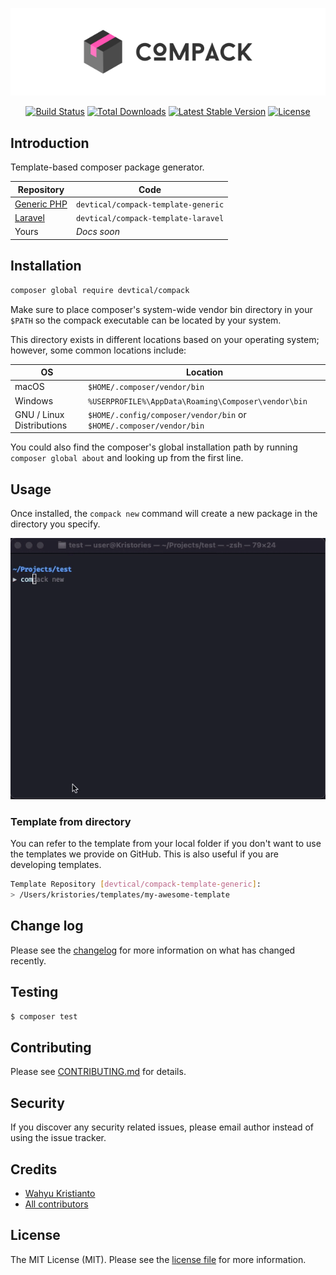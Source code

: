 <p align="center"><img src="./art/logo.svg" alt="Logo Laravel Dusk"></p>

<p align="center">
<a href="https://github.com/devtical/compack/actions"><img src="https://github.com/devtical/compack/actions/workflows/tests.yml/badge.svg" alt="Build Status"></a>
<a href="https://packagist.org/packages/devtical/compack"><img src="https://img.shields.io/packagist/dt/devtical/compack" alt="Total Downloads"></a>
<a href="https://packagist.org/packages/devtical/compack"><img src="https://img.shields.io/packagist/v/devtical/compack" alt="Latest Stable Version"></a>
<a href="https://packagist.org/packages/devtical/compack"><img src="https://img.shields.io/packagist/l/devtical/compack" alt="License"></a>
</p>

## Introduction

Template-based composer package generator.

| Repository | Code |
|---|---|
| [Generic PHP](https://github.com/devtical/compack-template-generic) | `devtical/compack-template-generic`| 
| [Laravel](https://github.com/devtical/compack-template-laravel) | `devtical/compack-template-laravel` |
| Yours  | *Docs soon* |

## Installation

```bash
composer global require devtical/compack
```

Make sure to place composer's system-wide vendor bin directory in your `$PATH` so the compack executable can be located by your system. 

This directory exists in different locations based on your operating system; however, some common locations include:

| OS | Location |
|----|----------|
| macOS | `$HOME/.composer/vendor/bin` |
| Windows | `%USERPROFILE%\AppData\Roaming\Composer\vendor\bin` |
| GNU / Linux Distributions | `$HOME/.config/composer/vendor/bin` or `$HOME/.composer/vendor/bin` |

You could also find the composer's global installation path by running `composer global about` and looking up from the first line.

## Usage

Once installed, the `compack new` command will create a new package in the directory you specify.

![Usage](./art/cast.gif)

### Template from directory

You can refer to the template from your local folder if you don't want to use the templates we provide on GitHub. This is also useful if you are developing templates.

```bash
Template Repository [devtical/compack-template-generic]:
> /Users/kristories/templates/my-awesome-template
```

## Change log

Please see the [changelog](CHANGELOG.md) for more information on what has changed recently.

## Testing

```bash
$ composer test
```

## Contributing

Please see [CONTRIBUTING.md](CONTRIBUTING.md) for details.

## Security

If you discover any security related issues, please email author instead of using the issue tracker.

## Credits

- [Wahyu Kristianto](https://github.com/devtical)
- [All contributors](https://github.com/devtical/compack/graphs/contributors)

## License

The MIT License (MIT). Please see the [license file](LICENSE.md) for more information.